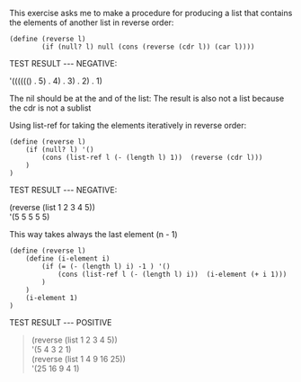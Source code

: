 This exercise asks me to make a procedure for producing a list that contains the elements of another list in reverse order:

``` racket
(define (reverse l)
        (if (null? l) null (cons (reverse (cdr l)) (car l))))
```

TEST RESULT --- NEGATIVE:

'(((((() . 5) . 4) . 3) . 2) . 1)  
> 

The nil should be at the and of the list:
The result is also not a list because the cdr is not a sublist

Using list-ref for taking the elements iteratively in reverse order:

``` racket
(define (reverse l)
    (if (null? l) '()
        (cons (list-ref l (- (length l) 1))  (reverse (cdr l)))
    )         
)
```

TEST RESULT --- NEGATIVE:

(reverse (list 1 2 3 4 5))  
'(5 5 5 5 5)  
> 
This way takes always the last element (n - 1)

``` racket
(define (reverse l)
    (define (i-element i)
        (if (= (- (length l) i) -1 ) '()
            (cons (list-ref l (- (length l) i))  (i-element (+ i 1)))
        )
    )
    (i-element 1)
)
```

TEST RESULT --- POSITIVE  
>  (reverse (list 1 2 3 4 5))  
'(5 4 3 2 1)  
> (reverse (list 1 4 9 16 25))  
'(25 16 9 4 1)  
> 